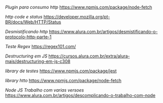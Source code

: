 

*Plugin para consumo http*
https://www.npmjs.com/package/node-fetch

*http code e status*
https://developer.mozilla.org/pt-BR/docs/Web/HTTP/Status

*Desmistificando http*
https://www.alura.com.br/artigos/desmistificando-o-protocolo-http-parte-1

*Teste Regex*
https://regex101.com/

*Destructuring em JS*
https://cursos.alura.com.br/extra/alura-mais/destructuring-em-js-c308

*library de testes*
https://www.npmjs.com/package/jest

*library htto*
https://www.npmjs.com/package/node-fetch

*Node JS Trabalho com varias versoes*
https://www.alura.com.br/artigos/descomplicando-o-trabalho-com-node